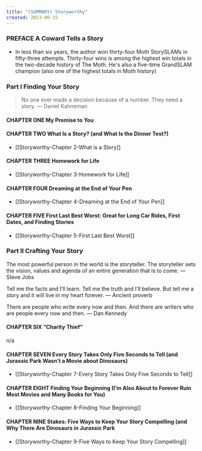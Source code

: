 ```yaml
---
title: "(SUMMARY) Storyworthy"
created: 2023-06-15
---
```


### PREFACE A Coward Tells a Story
- In less than six years, the author won thirty-four Moth StorySLAMs in fifty-three attempts. Thirty-four wins is among the highest win totals in the two-decade history of The Moth. He's also a five-time GrandSLAM champion (also one of the highest totals in Moth history)

### Part I Finding Your Story
> No one ever made a decision because of a number. They need a story. — Daniel Kahneman 

#### CHAPTER ONE My Promise to You

#### CHAPTER TWO What Is a Story? (and What Is the Dinner Test?)
- [[Storyworthy-Chapter 2-What is a Story]]

#### CHAPTER THREE Homework for Life
- [[Storyworthy-Chapter 3-Homework for Life]]

#### CHAPTER FOUR Dreaming at the End of Your Pen
- [[Storyworthy-Chapter 4-Dreaming at the End of Your Pen]]

#### CHAPTER FIVE First Last Best Worst: Great for Long Car Rides, First Dates, and Finding Stories
- [[Storyworthy-Chapter 5-First Last Best Worst]]


### Part II Crafting Your Story
The most powerful person in the world is the storyteller. The storyteller sets the vision, values and agenda of an entire generation that is to come. — Steve Jobs

Tell me the facts and I’ll learn. Tell me the truth and I’ll believe. But tell me a story and it will live in my heart forever. — Ancient proverb 

There are people who write every now and then. And there are writers who are people every now and then. — Dan Kennedy 

#### CHAPTER SIX “Charity Thief”
n/a
 
#### CHAPTER SEVEN Every Story Takes Only Five Seconds to Tell (and Jurassic Park Wasn’t a Movie about Dinosaurs)
- [[Storyworthy-Chapter 7-Every Story Takes Only Five Seconds to Tell]]

#### CHAPTER EIGHT Finding Your Beginning (I’m Also About to Forever Ruin Most Movies and Many Books for You)
- [[Storyworthy-Chapter 8-Finding Your Beginning]]

#### CHAPTER NINE Stakes: Five Ways to Keep Your Story Compelling (and Why There Are Dinosaurs in Jurassic Park
- [[Storyworthy-Chapter 9-Five Ways to Keep Your Story Compelling]]

 

